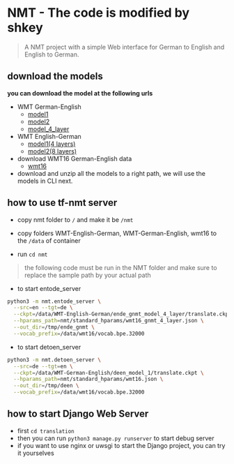 # NMT - The code is modified by shkey

> A NMT project with a simple Web interface for German to English and English to German.

## download the models

**you can download the model at the following urls**

- WMT German-English
  - [model1](http://download.tensorflow.org/models/nmt/deen_model_1.zip)
  - [model2](http://download.tensorflow.org/models/nmt/deen_model_2.zip)
  - [model_4_layer](http://download.tensorflow.org/models/nmt/10122017/deen_gnmt_model_4_layer.zip)
- WMT English-German
  - [model1(4 layers)](http://download.tensorflow.org/models/nmt/10122017/ende_gnmt_model_4_layer.zip)
  - [model2(8 layers)](http://download.tensorflow.org/models/nmt/10122017/ende_gnmt_model_8_layer.zip)
- download WMT16 German-English data
  - [wmt16](http://pav3a2nvk.bkt.gdipper.com/wmt16.tar.gz)
- download and unzip all the models to a right path, we will use the models in CLI next.


## how to use tf-nmt server

- copy nmt folder to `/` and make it be `/nmt`
- copy folders WMT-English-German, WMT-German-English, wmt16 to the `/data` of container

- run `cd nmt`

> the following code must be run in the NMT folder
> and make sure to replace the sample path by your actual path

- to start entode_server

```bash
python3 -m nmt.entode_server \
  --src=en --tgt=de \
  --ckpt=/data/WMT-English-German/ende_gnmt_model_4_layer/translate.ckpt \
  --hparams_path=nmt/standard_hparams/wmt16_gnmt_4_layer.json \
  --out_dir=/tmp/ende_gnmt \
  --vocab_prefix=/data/wmt16/vocab.bpe.32000
```

- to start detoen_server

```bash
python3 -m nmt.detoen_server \
  --src=de --tgt=en \
  --ckpt=/data/WMT-German-English/deen_model_1/translate.ckpt \
  --hparams_path=nmt/standard_hparams/wmt16.json \
  --out_dir=/tmp/deen \
  --vocab_prefix=/data/wmt16/vocab.bpe.32000
```

## how to start Django Web Server

- first `cd translation`
- then you can run `python3 manage.py runserver` to start debug server
- if you want to use nginx or uwsgi to start the Django project, you can try it yourselves
